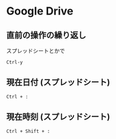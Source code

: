 # Google Drive

## 直前の操作の繰り返し

スプレッドシートとかで

```
Ctrl-y
```

## 現在日付 (スプレッドシート)

```
Ctrl + :
```

## 現在時刻 (スプレッドシート)

```
Ctrl + Shift + :
```
